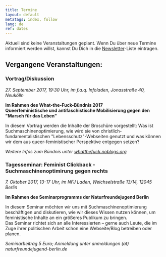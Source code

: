 ```yaml
---
title: Termine
layout: default
metatags: index, follow
lang: de
ref: dates
---
```


<div class="gruen termine">
  <p>Aktuell sind keine Veranstaltungen geplant. Wenn Du über neue Termine informiert werden willst, kannst Du Dich in die <a href="newsletter.html">Newsletter</a>-Liste eintragen.</p>
<h2>Vergangene Veranstaltungen:</h2>
  <h3>Vortrag/Diskussion</h3>
  <p><em>27. September 2017, 19:30 Uhr, im f.a.q. Infoladen, Jonasstraße 40, Neukölln</em></p>
  <p><strong>Im Rahmen des What-the-Fuck-Bündnis 2017<br>Queerfeministische und antifaschistische Mobilisierung gegen den "Marsch für das Leben"</strong></p>
  <p>In diesem Vortrag werden die Inhalte der Broschüre vorgestellt: Was ist Suchmaschinenoptimierung, wie wird sie von christlich-fundamentalistischen "Lebensschutz"-Webseiten genutzt und was können wir dem aus queer-feministischer Perspektive entgegen setzen?</p>
  <p><em>Weitere Infos zum Bündnis unter <a href="https://whatthefuck.noblogs.org/">whatthefuck.noblogs.org</a></em></p>
  <h3>Tagesseminar: Feminist Clickback - Suchmaschinenoptimirung gegen rechts</h3>
  <p><em>7. Oktober 2017, 13-17 Uhr, im NFJ Laden, Weichselstraße 13/14, 12045 Berlin</em></p>
  <p><strong>Im Rahmen des Seminarprogramms der Naturfreundejugend Berlin</strong></p>
  <p>In diesem Seminar möchten wir uns mit Suchmaschinenoptimierung beschäftigen und diskutieren, wie wir dieses Wissen nutzen können, um feministische Inhalte an ein größeres Publikum zu bringen.<br>Das Seminar richtet sich an alle Interessierten – gerne auch Leute, die im Zuge ihrer politischen Arbeit schon eine Webseite/Blog betreiben oder planen.</p>
  <p><em>Seminarbeitrag 5 Euro; Anmeldung unter anmeldungen (at) naturfreundejugend-berlin.de</em></p>
</div>
